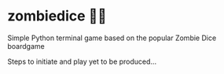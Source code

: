 # zombiedice 🧟‍♂️
Simple Python terminal game based on the popular Zombie Dice boardgame

Steps to initiate and play yet to be produced...
